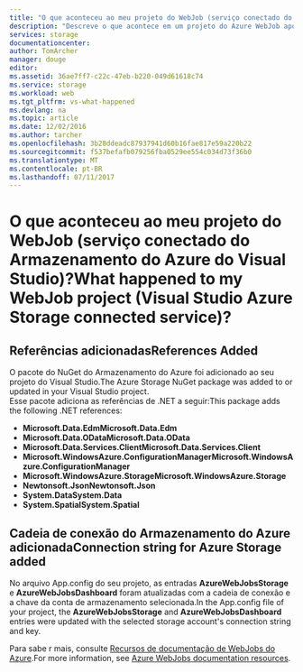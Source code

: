 ```yaml
---
title: "O que aconteceu ao meu projeto do WebJob (serviço conectado do Armazenamento do Azure do Visual Studio)? | Microsoft Docs"
description: "Descreve o que acontece em um projeto do Azure WebJob após a conexão a uma conta de armazenamento usando os serviços conectados do Visual Studio"
services: storage
documentationcenter: 
author: TomArcher
manager: douge
editor: 
ms.assetid: 36ae7ff7-c22c-47eb-b220-049d61618c74
ms.service: storage
ms.workload: web
ms.tgt_pltfrm: vs-what-happened
ms.devlang: na
ms.topic: article
ms.date: 12/02/2016
ms.author: tarcher
ms.openlocfilehash: 3b28ddeadc87937941d60b16fae817e59a220b22
ms.sourcegitcommit: f537befafb079256fba0529ee554c034d73f36b0
ms.translationtype: MT
ms.contentlocale: pt-BR
ms.lasthandoff: 07/11/2017
---
```

# <a name="what-happened-to-my-webjob-project-visual-studio-azure-storage-connected-service"></a><span data-ttu-id="bf983-104">O que aconteceu ao meu projeto do WebJob (serviço conectado do Armazenamento do Azure do Visual Studio)?</span><span class="sxs-lookup"><span data-stu-id="bf983-104">What happened to my WebJob project (Visual Studio Azure Storage connected service)?</span></span>
## <a name="references-added"></a><span data-ttu-id="bf983-105">Referências adicionadas</span><span class="sxs-lookup"><span data-stu-id="bf983-105">References Added</span></span>
<span data-ttu-id="bf983-106">O pacote do NuGet do Armazenamento do Azure foi adicionado ao seu projeto do Visual Studio.</span><span class="sxs-lookup"><span data-stu-id="bf983-106">The Azure Storage NuGet package was added to or updated in your Visual Studio project.</span></span>  
<span data-ttu-id="bf983-107">Esse pacote adiciona as referências de .NET a seguir:</span><span class="sxs-lookup"><span data-stu-id="bf983-107">This package adds the following .NET references:</span></span>

* <span data-ttu-id="bf983-108">**Microsoft.Data.Edm**</span><span class="sxs-lookup"><span data-stu-id="bf983-108">**Microsoft.Data.Edm**</span></span>
* <span data-ttu-id="bf983-109">**Microsoft.Data.OData**</span><span class="sxs-lookup"><span data-stu-id="bf983-109">**Microsoft.Data.OData**</span></span>
* <span data-ttu-id="bf983-110">**Microsoft.Data.Services.Client**</span><span class="sxs-lookup"><span data-stu-id="bf983-110">**Microsoft.Data.Services.Client**</span></span>
* <span data-ttu-id="bf983-111">**Microsoft.WindowsAzure.ConfigurationManager**</span><span class="sxs-lookup"><span data-stu-id="bf983-111">**Microsoft.WindowsAzure.ConfigurationManager**</span></span>
* <span data-ttu-id="bf983-112">**Microsoft.WindowsAzure.Storage**</span><span class="sxs-lookup"><span data-stu-id="bf983-112">**Microsoft.WindowsAzure.Storage**</span></span>
* <span data-ttu-id="bf983-113">**Newtonsoft.Json**</span><span class="sxs-lookup"><span data-stu-id="bf983-113">**Newtonsoft.Json**</span></span>
* <span data-ttu-id="bf983-114">**System.Data**</span><span class="sxs-lookup"><span data-stu-id="bf983-114">**System.Data**</span></span>
* <span data-ttu-id="bf983-115">**System.Spatial**</span><span class="sxs-lookup"><span data-stu-id="bf983-115">**System.Spatial**</span></span>

## <a name="connection-string-for-azure-storage-added"></a><span data-ttu-id="bf983-116">Cadeia de conexão do Armazenamento do Azure adicionada</span><span class="sxs-lookup"><span data-stu-id="bf983-116">Connection string for Azure Storage added</span></span>
<span data-ttu-id="bf983-117">No arquivo App.config do seu projeto, as entradas **AzureWebJobsStorage** e **AzureWebJobsDashboard** foram atualizadas com a cadeia de conexão e a chave da conta de armazenamento selecionada.</span><span class="sxs-lookup"><span data-stu-id="bf983-117">In the App.config file of your project, the **AzureWebJobsStorage** and **AzureWebJobsDashboard** entries were updated with the selected storage account's connection string and key.</span></span>

<span data-ttu-id="bf983-118">Para sabe r mais, consulte [Recursos de documentação de WebJobs do Azure](http://go.microsoft.com/fwlink/?linkid=390226).</span><span class="sxs-lookup"><span data-stu-id="bf983-118">For more information, see [Azure WebJobs documentation resources](http://go.microsoft.com/fwlink/?linkid=390226).</span></span>

